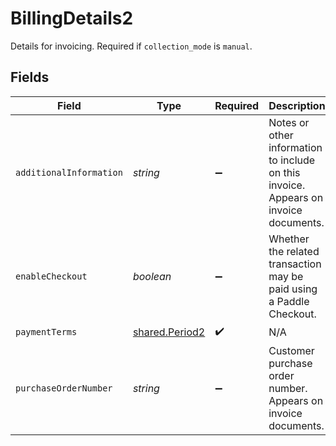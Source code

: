 # BillingDetails2

Details for invoicing. Required if `collection_mode` is `manual`.


## Fields

| Field                                                                                | Type                                                                                 | Required                                                                             | Description                                                                          |
| ------------------------------------------------------------------------------------ | ------------------------------------------------------------------------------------ | ------------------------------------------------------------------------------------ | ------------------------------------------------------------------------------------ |
| `additionalInformation`                                                              | *string*                                                                             | :heavy_minus_sign:                                                                   | Notes or other information to include on this invoice. Appears on invoice documents. |
| `enableCheckout`                                                                     | *boolean*                                                                            | :heavy_minus_sign:                                                                   | Whether the related transaction may be paid using a Paddle Checkout.                 |
| `paymentTerms`                                                                       | [shared.Period2](../../models/shared/period2.md)                                     | :heavy_check_mark:                                                                   | N/A                                                                                  |
| `purchaseOrderNumber`                                                                | *string*                                                                             | :heavy_minus_sign:                                                                   | Customer purchase order number. Appears on invoice documents.                        |